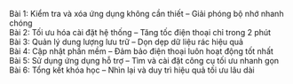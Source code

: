 Bài 1: Kiểm tra và xóa ứng dụng không cần thiết – Giải phóng bộ nhớ nhanh chóng  
Bài 2: Tối ưu hóa cài đặt hệ thống – Tăng tốc điện thoại chỉ trong 2 phút  
Bài 3: Quản lý dung lượng lưu trữ – Dọn dẹp dữ liệu rác hiệu quả  
Bài 4: Cập nhật phần mềm – Đảm bảo điện thoại luôn hoạt động tốt nhất  
Bài 5: Sử dụng ứng dụng hỗ trợ – Tìm và cài đặt công cụ tối ưu nhanh gọn  
Bài 6: Tổng kết khóa học – Nhìn lại và duy trì hiệu quả tối ưu lâu dài